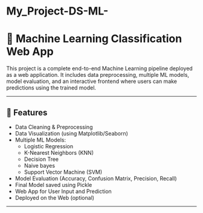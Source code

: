 # My_Project-DS-ML-
# 🧠 Machine Learning Classification Web App

This project is a complete end-to-end Machine Learning pipeline deployed as a web application. It includes data preprocessing, multiple ML models, model evaluation, and an interactive frontend where users can make predictions using the trained model.

---

## 📌 Features

- Data Cleaning & Preprocessing
- Data Visualization (using Matplotlib/Seaborn)
- Multiple ML Models:
  - Logistic Regression
  - K-Nearest Neighbors (KNN)
  - Decision Tree
  - Naive bayes
  - Support Vector Machine (SVM)
- Model Evaluation (Accuracy, Confusion Matrix, Precision, Recall)
- Final Model saved using Pickle
- Web App for User Input and Prediction
- Deployed on the Web (optional)

---
